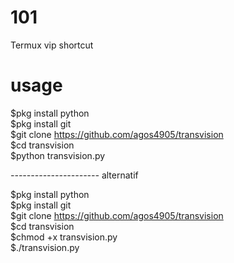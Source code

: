 # 101
Termux vip shortcut

# usage
$pkg install python<br>
$pkg install git<br>
$git clone https://github.com/agos4905/transvision<br>
$cd transvision<br>
$python transvision.py

_----------------------_
alternatif

$pkg install python<br>
$pkg install git<br>
$git clone https://github.com/agos4905/transvision<br>
$cd transvision<br>
$chmod +x transvision.py<br>
$./transvision.py

